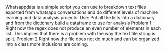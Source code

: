 Whatsappdata is a simple script you can use to breakdown text files exported from whatsapp conversations and do different levels of machine learning and data analysis projects.
Use: Put all the lists into a dictionary and from the dictionary build a dataframe to use for analysis
Problem 1: Right now the regex does not produce an even number of elements in each list. This implies that there is a problem with the way the text file string is split.
Problem 2 Right now the file does not do much and can be organized into a class more inclusions are coming.
